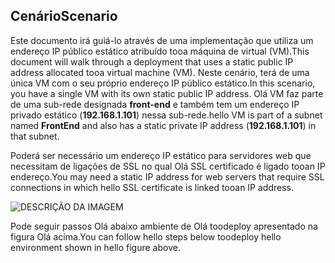## <a name="scenario"></a><span data-ttu-id="14995-101">Cenário</span><span class="sxs-lookup"><span data-stu-id="14995-101">Scenario</span></span>
<span data-ttu-id="14995-102">Este documento irá guiá-lo através de uma implementação que utiliza um endereço IP público estático atribuído tooa máquina de virtual (VM).</span><span class="sxs-lookup"><span data-stu-id="14995-102">This document will walk through a deployment that uses a static public IP address allocated tooa virtual machine (VM).</span></span> <span data-ttu-id="14995-103">Neste cenário, terá de uma única VM com o seu próprio endereço IP público estático.</span><span class="sxs-lookup"><span data-stu-id="14995-103">In this scenario, you have a single VM with its own static public IP address.</span></span> <span data-ttu-id="14995-104">Olá VM faz parte de uma sub-rede designada **front-end** e também tem um endereço IP privado estático (**192.168.1.101**) nessa sub-rede.</span><span class="sxs-lookup"><span data-stu-id="14995-104">hello VM is part of a subnet named **FrontEnd** and also has a static private IP address (**192.168.1.101**) in that subnet.</span></span>

<span data-ttu-id="14995-105">Poderá ser necessário um endereço IP estático para servidores web que necessitam de ligações de SSL no qual Olá SSL certificado é ligado tooan IP endereço.</span><span class="sxs-lookup"><span data-stu-id="14995-105">You may need a static IP address for web servers that require SSL connections in which hello SSL certificate is linked tooan IP address.</span></span> 

![DESCRIÇÃO DA IMAGEM](./media/virtual-network-deploy-static-pip-scenario-include/figure1.png)

<span data-ttu-id="14995-107">Pode seguir passos Olá abaixo ambiente de Olá toodeploy apresentado na figura Olá acima.</span><span class="sxs-lookup"><span data-stu-id="14995-107">You can follow hello steps below toodeploy hello environment shown in hello figure above.</span></span>

